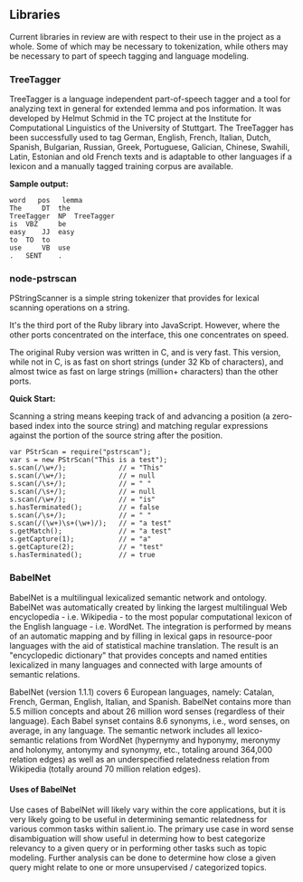 ## Libraries

Current libraries in review are with respect to their use in the project as a whole. Some of which may be necessary to tokenization, while others may be necessary to part of speech tagging and language modeling.

### TreeTagger
TreeTagger is a language independent part-of-speech tagger and a tool for analyzing text in general for extended lemma and pos information. It was developed by Helmut Schmid in the TC project at the Institute for Computational Linguistics of the University of Stuttgart. The TreeTagger has been successfully used to tag German, English, French, Italian, Dutch, Spanish, Bulgarian, Russian, Greek, Portuguese, Galician, Chinese, Swahili, Latin, Estonian and old French texts and is adaptable to other languages if a lexicon and a manually tagged training corpus are available.

**Sample output:**

```
word   pos   lemma 
The 	DT 	the 
TreeTagger 	NP 	TreeTagger 
is 	VBZ 	be 
easy 	JJ 	easy 
to 	TO 	to 
use 	VB 	use 
. 	SENT 	. 
```

### node-pstrscan
PStringScanner is a simple string tokenizer that provides for lexical scanning operations on a string.

It's the third port of the Ruby library into JavaScript. However, where the other ports concentrated on the interface, this one concentrates on speed.

The original Ruby version was written in C, and is very fast. This version, while not in C, is as fast on short strings (under 32 Kb of characters), and almost twice as fast on large strings (million+ characters) than the other ports.

**Quick Start:**

Scanning a string means keeping track of and advancing a position (a zero-based index into the source string) and matching regular expressions against the portion of the source string after the position.

```
var PStrScan = require("pstrscan");
var s = new PStrScan("This is a test");
s.scan(/\w+/);             // = "This"
s.scan(/\w+/);             // = null
s.scan(/\s+/);             // = " "
s.scan(/\s+/);             // = null
s.scan(/\w+/);             // = "is"
s.hasTerminated();         // = false
s.scan(/\s+/);             // = " "
s.scan(/(\w+)\s+(\w+)/);   // = "a test"
s.getMatch();              // = "a test"
s.getCapture(1);           // = "a"
s.getCapture(2);           // = "test"
s.hasTerminated();         // = true
```

### BabelNet
BabelNet is a multilingual lexicalized semantic network and ontology. BabelNet was automatically created by linking the largest multilingual Web encyclopedia - i.e. Wikipedia - to the most popular computational lexicon of the English language - i.e. WordNet. The integration is performed by means of an automatic mapping and by filling in lexical gaps in resource-poor languages with the aid of statistical machine translation. The result is an "encyclopedic dictionary" that provides concepts and named entities lexicalized in many languages and connected with large amounts of semantic relations. 

BabelNet (version 1.1.1) covers 6 European languages, namely: Catalan, French, German, English, Italian, and Spanish. BabelNet contains more than 5.5 million concepts and about 26 million word senses (regardless of their language). Each Babel synset contains 8.6 synonyms, i.e., word senses, on average, in any language. The semantic network includes all lexico-semantic relations from WordNet (hypernymy and hyponymy, meronymy and holonymy, antonymy and synonymy, etc., totaling around 364,000 relation edges) as well as an underspecified relatedness relation from Wikipedia (totally around 70 million relation edges).

#### Uses of BabelNet
Use cases of BabelNet will likely vary within the core applications, but it is very likely going to be useful in determining semantic relatedness for various common tasks within salient.io. The primary use case in word sense disambiguation will show useful in determing how to best categorize relevancy to a given query or in performing other tasks such as topic modeling. Further analysis can be done to determine how close a given query might relate to one or more unsupervised / categorized topics.
